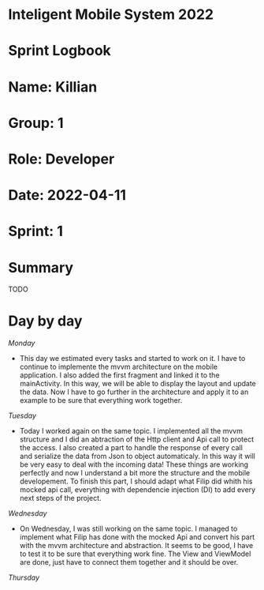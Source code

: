 #
# **Inteligent Mobile System 2022**
#
#
#
# **Sprint Logbook**
# **Name:	Killian**
# **Group:	1**
# **Role:	Developer**
# **Date:	2022-04-11**
# **Sprint: 	1**
#
# **Summary**
TODO

# **Day by day**
*Monday*
- This day we estimated every tasks and started to work on it. I have to continue to implemente the mvvm architecture on the mobile application. I also added the first fragment and linked it to the mainActivity. In this way, we will be able to display the layout and update the data. Now I have to go further in the architecture and apply it to an example to be sure that everything work together.

*Tuesday*
- Today I worked again on the same topic. I implemented all the mvvm structure and I did an abtraction of the Http client and Api call to protect the access. I also created a part to handle the response of every call and serialize the data from Json to object automaticaly. In this way it will be very easy to deal with the incoming data!
These things are working perfectly and now I understand a bit more the structure and the mobile developement. To finish this part, I should adapt what Filip did whith his mocked api call, everything with dependencie injection (DI) to add every next steps of the project.

*Wednesday*
- On Wednesday, I was still working on the same topic. I managed to implement what Filip has done with the mocked Api and convert his part with the mvvm architecture and abstraction. It seems to be good, I have to test it to be sure that everything work fine. The View and ViewModel are done, just have to connect them together and it should be over.

*Thursday*
